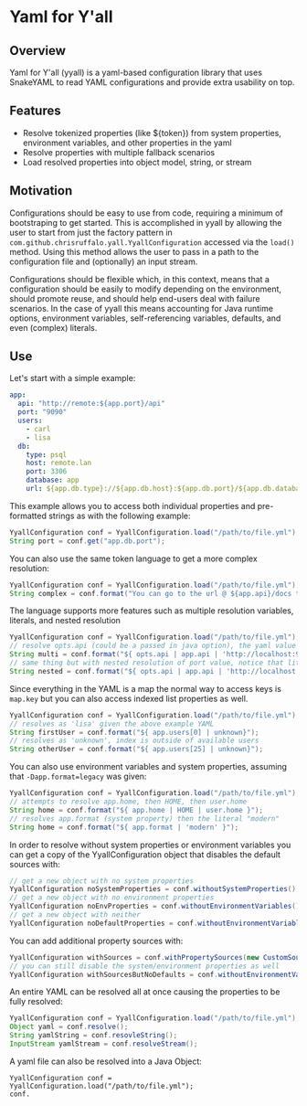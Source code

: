 # Yaml for Y'all

## Overview
Yaml for Y'all (yyall) is a yaml-based configuration library that uses SnakeYAML to read YAML configurations and provide extra usability on top.

## Features
* Resolve tokenized properties (like ${token}) from system properties, environment variables, and other properties in the yaml
* Resolve properties with multiple fallback scenarios
* Load resolved properties into object model, string, or stream

## Motivation
Configurations should be easy to use from code, requiring a minimum of bootstraping to get started. This is accomplished in yyall 
by allowing the user to start from just the factory pattern in `com.github.chrisruffalo.yall.YyallConfiguration` accessed via the `load()` method. 
Using this method allows the user to pass in a path to the configuration file and (optionally) an input stream.

Configurations should be flexible which, in this context, means that a configuration should be easily to modify depending
on the environment, should promote reuse, and should help end-users deal with failure scenarios. In the case of yyall this means accounting
for Java runtime options, environment variables, self-referencing variables, defaults, and even (complex) literals.

## Use
Let's start with a simple example:
```yaml
app:
  api: "http://remote:${app.port}/api"
  port: "9090"
  users:
    - carl
    - lisa
  db:
    type: psql
    host: remote.lan
    port: 3306
    database: app
    url: ${app.db.type}://${app.db.host}:${app.db.port}/${app.db.database}
```

This example allows you to access both individual properties and pre-formatted strings as with the following example:
```java
YyallConfiguration conf = YyallConfiguration.load("/path/to/file.yml");
String port = conf.get("app.db.port");
```

You can also use the same token language to get a more complex resolution:
```java
YyallConfiguration conf = YyallConfiguration.load("/path/to/file.yml");
String complex = conf.format("You can go to the url @ ${app.api}/docs to see the API documents");
```

The language supports more features such as multiple resolution variables, literals, and nested resolution
```java
YyallConfiguration conf = YyallConfiguration.load("/path/to/file.yml");
// resolve opts.api (could be a passed in java option), the yaml value app.api, or use the default localhost value
String multi = conf.format("${ opts.api | app.api | 'http://localhost:9090/api' }");
// same thing but with nested resolution of port value, notice that literals **always** go in quotes
String nested = conf.format("${ opts.api | app.api | 'http://localhost:${app.port | '9090'}/api' }");
```

Since everything in the YAML is a map the normal way to access keys is `map.key` but you can also access indexed
list properties as well.
```java
YyallConfiguration conf = YyallConfiguration.load("/path/to/file.yml");
// resolves as 'lisa' given the above example YAML
String firstUser = conf.format("${ app.users[0] | unknown}"); 
// resolves as 'unknown', index is outside of available users        
String otherUser = conf.format("${ app.users[25] | unknown}"); 
```

You can also use environment variables and system properties, assuming that `-Dapp.format=legacy` was given:
```java
YyallConfiguration conf = YyallConfiguration.load("/path/to/file.yml");
// attempts to resolve app.home, then HOME, then user.home
String home = conf.format("${ app.home | HOME | user.home }");
// resolves app.format (system property) then the literal "modern"
String home = conf.format("${ app.format | 'modern' }");  
```

In order to resolve without system properties or environment variables you can get a copy of the YyallConfiguration object
that disables the default sources with:
```java
// get a new object with no system properties
YyallConfiguration noSystemProperties = conf.withoutSystemProperties();
// get a new object with no environment properties
YyallConfiguration noEnvProperties = conf.withoutEnvironmentVariables();
// get a new object with neither
YyallConfiguration noDefaultProperties = conf.withoutEnvironmentVariables().withoutSystemProperties();
```

You can add additional property sources with:
```java
YyallConfiguration withSources = conf.withPropertySources(new CustomSource(), new OtherCustomSource());
// you can still disable the system/environment properties as well
YyallConfiguration withSourcesButNoDefaults = conf.withoutEnvironmentVariables().withoutSystemProperties().withPropertySources(new CustomSource(), new OtherCustomSource());
```

An entire YAML can be resolved all at once causing the properties to be fully resolved:
```java
YyallConfiguration conf = YyallConfiguration.load("/path/to/file.yml");
Object yaml = conf.resolve();
String yamlString = conf.resovleString();
InputStream yamlStream = conf.resolveStream();
```

A yaml file can also be resolved into a Java Object:
```
YyallConfiguration conf = YyallConfiguration.load("/path/to/file.yml");
conf.
```